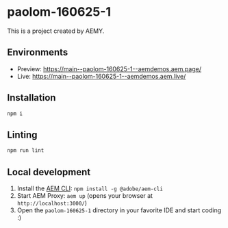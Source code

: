 # paolom-160625-1

This is a project created by AEMY.

## Environments

- Preview: https://main--paolom-160625-1--aemdemos.aem.page/
- Live: https://main--paolom-160625-1--aemdemos.aem.live/

## Installation

```sh
npm i
```

## Linting

```sh
npm run lint
```

## Local development

1. Install the [AEM CLI](https://github.com/adobe/helix-cli): `npm install -g @adobe/aem-cli`
1. Start AEM Proxy: `aem up` (opens your browser at `http://localhost:3000/`)
1. Open the `paolom-160625-1` directory in your favorite IDE and start coding :)